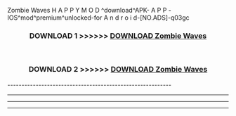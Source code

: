  Zombie Waves  H A P P Y M O D ^download^APK- A P P -IOS^mod^premium^unlocked-for A n d r o i d-[NO.ADS]-q03gc



<div align="center">

<h3>DOWNLOAD 1 >>>>>> <a href="https://en-mod.web.app/?en= Zombie Waves ">DOWNLOAD Zombie Waves  </a></h3><br>

<h3>DOWNLOAD 2 >>>>>> <a href="https://en-mod.web.app/?en= Zombie Waves ">DOWNLOAD Zombie Waves  </a></h3>

</div>
----------------------------------------------------------

----------------------------------------------------------

----------------------------------------------------------

----------------------------------------------------------




